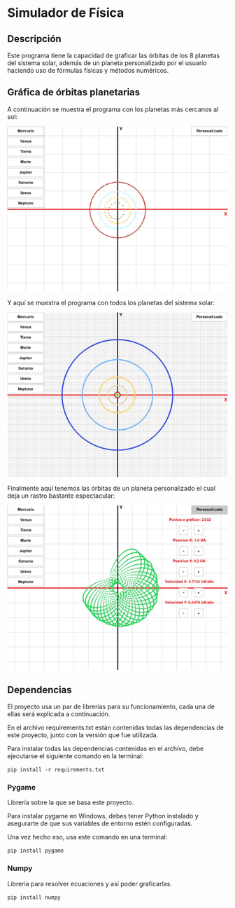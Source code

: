 # Simulador de Física

## Descripción

Este programa tiene la capacidad de graficar las órbitas de los 8 planetas del sistema solar, además de un planeta personalizado por el usuario haciendo uso de fórmulas físicas y métodos numéricos.

## Gráfica de órbitas planetarias

A continuación se muestra el programa con los planetas más cercanos al sol:

![Planetas1](Imagenes/Readme/planetas1.jpg)

Y aquí se muestra el programa con todos los planetas del sistema solar:

![Planetas2](Imagenes/Readme/planetas2.jpg)

Finalmente aquí tenemos las órbitas de un planeta personalizado el cual deja un rastro bastante espectacular:

![PlanetaPers](Imagenes/Readme/planeta.jpg)


## Dependencias

El proyecto usa un par de librerías para su funcionamiento, cada una de ellas será explicada a continuación.

En el archivo requirements.txt están contenidas todas las dependencias de este proyecto, junto con la versión que fue utilizada.

Para instalar todas las dependencias contenidas en el archivo, debe ejecutarse el siguiente comando en la terminal:

    pip install -r requirements.txt



### Pygame

Librería sobre la que se basa este proyecto.

Para instalar pygame en Windows, debes tener Python instalado y asegurarte de que sus variables de entorno estén configuradas.

Una vez hecho eso, usa este comando en una terminal:

    pip install pygame

### Numpy

Libreria para resolver ecuaciones y así poder graficarlas.

    pip install numpy
